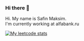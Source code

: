 ### Hi there 👋
  Hi. My name is Safin Maksim.  
  I'm currently working at alfabank.ru   

[![My leetcode stats](https://leetcode-stats-six.vercel.app/api?username=a4ron5)](https://leetcode.com/A4ron5/)

<!--
**A4ron5/a4ron5** is a ✨ _special_ ✨ repository because its `README.md` (this file) appears on your GitHub profile.

Here are some ideas to get you started:

- 🔭 I’m currently working on ...
- 🌱 I’m currently learning ...
- 👯 I’m looking to collaborate on ...
- 🤔 I’m looking for help with ...
- 💬 Ask me about ...
- 📫 How to reach me: ...
- 😄 Pronouns: ...
- ⚡ Fun fact: ...
-->
